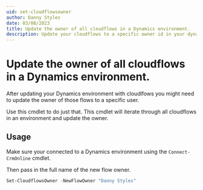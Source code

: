 ```yaml
---
uid: set-cloudflowsowner
author: Danny Styles
date: 03/08/2023
title: Update the owner of all cloudflows in a Dynamics environment.
description: Update your cloudflows to a specific owner id in your dynamics environment by simply providing there full name.
---
```


# Update the owner of all cloudflows in a Dynamics environment.

After updating your Dynamics environment with cloudlfows you might need to update the owner of those flows to a specific user.

Use this cmdlet to do just that. This cmdlet will iterate through all cloudflows in an environment and update the owner.

## Usage

Make sure your connected to a Dynamics environment using the ```Connect-CrmOnline``` cmdlet.

Then pass in the full name of the new flow owner.

```powershell
Set-CloudflowsOwner -NewFlowOwner "Danny Styles"
```


